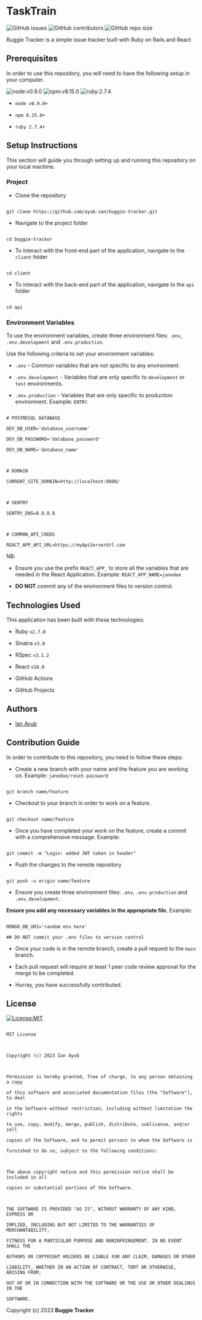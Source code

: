 # TaskTrain

![GitHub issues](https://img.shields.io/github/issues/ayub-ian/buggie-tracker) ![GitHub contributors](https://img.shields.io/github/contributors/ayub-ian/buggie-tracker?color=green) ![GitHub repo size](https://img.shields.io/github/repo-size/ayub-ian/buggie-tracker?color=violet)

  

Buggie Tracker is a simple issue tracker built with Ruby on Rails and React

  

## Prerequisites

In order to use this repository, you will need to have the following setup in your computer.

  

![node:v0.9.0](https://img.shields.io/badge/node-v0.9.0-blue.svg) ![npm:v8.15.0](https://img.shields.io/badge/npm-v8.15.0-blueviolet.svg) ![ruby:2.7.4](https://img.shields.io/badge/ruby-2.7.4-yellow.svg)

  

*  `node v0.9.0+`

*  `npm 8.15.0+`

*  `ruby 2.7.4+`

  
  

## Setup Instructions

  

This section will guide you through setting up and running this repository on your local machine.

  

### Project

  

* Clone the repository

```

git clone https://github.com/ayub-ian/buggie-tracker.git

```

* Navigate to the project folder

```

cd buggie-tracker

```

* To interact with the front-end part of the application, navigate to the `client` folder

```

cd client

```

* To interact with the back-end part of the application, navigate to the `api` folder

```

cd api

```

  

### Environment Variables

To use the environment variables, create three environment files: `.env`, `.env.development` and `.env.production`.

  

Use the following criteria to set your environment variables:

*  `.env` - Common variables that are not specific to any environment.

*  `.env.development` - Variables that are only specific to `development` or `test` environments.

*  `.env.production` - Variables that are only specific to production environment. Example: `ENTRY`.

  

```{shell}

# POSTRESQL DATABASE

DEV_DB_USER='database_username'

DEV_DB_PASSWORD='database_password'

DEV_DB_NAME='database_name'

  

# DOMAIN

CURRENT_SITE_DOMAIN=http://localhost:8080/

  

# SENTRY

SENTRY_DNS=8.8.8.8

  

# COMMON_API_CREDS

REACT_APP_API_URL=https://myApiServerUrl.com

```

NB:

* Ensure you use the prefix `REACT_APP_` to store all the variables that are needed in the React Application. Example: `REACT_APP_NAME=janedoe`

*  **DO NOT** commit any of the environment files to version control.

  

## Technologies Used

This application has been built with these technologies:

* Ruby `v2.7.0`

* Sinatra `v3.0`

* RSpec `v3.1.2`

* React `v18.0`

* GitHub Actions

* GitHub Projects

  
  
  

## Authors

* [Ian Ayub](https://github.com/ayub-ian)

  
  

## Contribution Guide

  

In order to contribute to this repository, you need to follow these steps:

  
  

* Create a new branch with your name and the feature you are working on. Example: `janedoe/reset-password`

```git

git branch name/feature

```

  

* Checkout to your branch in order to work on a feature.

```git

git checkout name/feature

```

  

* Once you have completed your work on the feature, create a commit with a comprehensive message. Example:

```git

git commit -m "Login: added JWT token in header"

```

  

* Push the changes to the remote repository

```git

git push -u origin name/feature

```

  

* Ensure you create three environment files: `.env`, `.env.production` and `.env.development`.

**Ensure you add any necessary variables in the appropriate file**. Example:

```

MONGO_DB_URI='random env here'

## DO NOT commit your .env files to version control

```

  

* Once your code is in the remote branch, create a pull request to the `main` branch.

* Each pull request will require at least 1 peer code review approval for the merge to be completed.

* Hurray, you have successfully contributed.

  
  
  

## License

[![License:MIT](https://img.shields.io/badge/License-MIT-yellow.svg)](https://opensource.org/licenses/MIT)

  

```

MIT License

  

Copyright (c) 2023 Ian Ayub

  

Permission is hereby granted, free of charge, to any person obtaining a copy

of this software and associated documentation files (the "Software"), to deal

in the Software without restriction, including without limitation the rights

to use, copy, modify, merge, publish, distribute, sublicense, and/or sell

copies of the Software, and to permit persons to whom the Software is

furnished to do so, subject to the following conditions:

  

The above copyright notice and this permission notice shall be included in all

copies or substantial portions of the Software.

  

THE SOFTWARE IS PROVIDED "AS IS", WITHOUT WARRANTY OF ANY KIND, EXPRESS OR

IMPLIED, INCLUDING BUT NOT LIMITED TO THE WARRANTIES OF MERCHANTABILITY,

FITNESS FOR A PARTICULAR PURPOSE AND NONINFRINGEMENT. IN NO EVENT SHALL THE

AUTHORS OR COPYRIGHT HOLDERS BE LIABLE FOR ANY CLAIM, DAMAGES OR OTHER

LIABILITY, WHETHER IN AN ACTION OF CONTRACT, TORT OR OTHERWISE, ARISING FROM,

OUT OF OR IN CONNECTION WITH THE SOFTWARE OR THE USE OR OTHER DEALINGS IN THE

SOFTWARE.

```

  

Copyright (c) 2023 **Buggie Tracker**